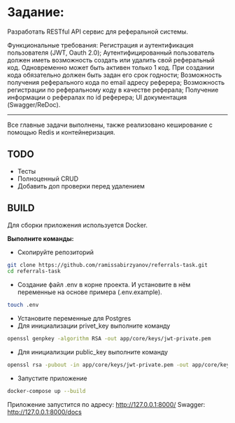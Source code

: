 # Задание: 
Разработать RESTful API сервис для реферальной системы.

Функциональные требования:
Регистрация и аутентификация пользователя (JWT, Oauth 2.0);
Аутентифицированный пользователь должен иметь возможность создать или удалить свой реферальный код. Одновременно может быть активен только 1 код. При создании кода обязательно должен быть задан его срок годности;
Возможность получения реферального кода по email 	адресу реферера;
Возможность регистрации по реферальному коду в 	качестве реферала;
Получение 	информации о рефералах по id 	реферера;
UI документация 	(Swagger/ReDoc).

***

Все главные задачи выполнены, также реализовано кеширование с помощью Redis и контейнеризация.

## TODO
 - Тесты
 - Полноценный CRUD
 - Добавить доп проверки перед удалением


## BUILD

Для сборки приложения используется Docker.

**Выполните команды:**
- Скопируйте репозиторий
```bash
git clone https://github.com/ramissabirzyanov/referrals-task.git
cd referrals-task
```
- Создание файл .env в корне проекта. И установите в нём переменные на основе примера (.env.example).
```bash
touch .env
```
- Установите переменные для Postgres
- Для инициализации privet_key выполните команду
```bash
openssl genpkey -algorithm RSA -out app/core/keys/jwt-private.pem
```
- Для инициализции public_key выполните команду
```bash
openssl rsa -pubout -in app/core/keys/jwt-private.pem -out app/core/keys/jwt-public.pem
```
- Запустите приложение
```bash
docker-compose up --build
```

Приложение запустится по адресу: http://127.0.0.1:8000/
Swagger: http://127.0.0.1:8000/docs
